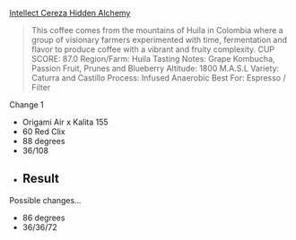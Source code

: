 [Intellect Cereza Hidden Alchemy](https://intellectcoffee.com/products/colombia-cereza-hidden-alchemy)

> This coffee comes from the mountains of Huila in Colombia where a group of visionary farmers experimented with time, fermentation and flavor to produce coffee with a vibrant and fruity complexity.
> CUP SCORE: 87.0
> Region/Farm: Huila
> Tasting Notes: Grape Kombucha, Passion Fruit, Prunes and Blueberry
> Altitude: 1800 M.A.S.L
> Variety: Caturra and Castillo
> Process: Infused Anaerobic
> Best For: Espresso / Filter

Change 1
- Origami Air x Kalita 155
- 60 Red Clix
- 88 degrees
- 36/108
- Result
    - 

Possible changes...
- 86 degrees
- 36/36/72

